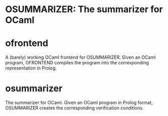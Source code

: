 OSUMMARIZER: The summarizer for OCaml
============

# ofrontend

A (barely) working OCaml frontend for OSUMMARIZER. Given an OCaml program, OFRONTEND compiles the program into the corresponding representation in Prolog.

# osummarizer

The summarizer for OCaml. Given an OCaml program in Prolog format, OSUMMARIZER creates the corresponding verification conditions.
